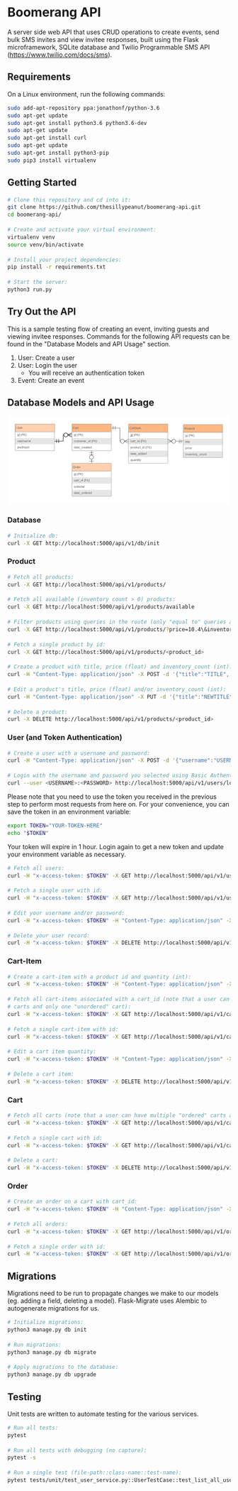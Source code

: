 # Boomerang API

A server side web API that uses CRUD operations to create events, send bulk SMS invites and view invitee responses, 
built using the Flask microframework, SQLite database and Twilio Programmable SMS API (https://www.twilio.com/docs/sms). 

## Requirements

On a Linux environment, run the following commands:
```bash
sudo add-apt-repository ppa:jonathonf/python-3.6
sudo apt-get update
sudo apt-get install python3.6 python3.6-dev
sudo apt-get update
sudo apt-get install curl
sudo apt-get update
sudo apt-get install python3-pip
sudo pip3 install virtualenv
```

## Getting Started

```bash
# Clone this repository and cd into it:
git clone https://github.com/thesillypeanut/boomerang-api.git
cd boomerang-api/

# Create and activate your virtual environment:
virtualenv venv
source venv/bin/activate

# Install your project dependencies:
pip install -r requirements.txt

# Start the server:
python3 run.py
```

## Try Out the API

This is a sample testing flow of creating an event, inviting guests and viewing invitee responses. Commands for the 
following API requests can be found in the "Database Models and API Usage" section.

1. User: Create a user
2. User: Login the user
   * You will receive an authentication token
3. Event: Create an event


## Database Models and API Usage

<img src="/database_design.png">

### Database
```bash
# Initialize db:
curl -X GET http://localhost:5000/api/v1/db/init
```

### Product
```bash
# Fetch all products:
curl -X GET http://localhost:5000/api/v1/products/

# Fetch all available (inventory count > 0) products:
curl -X GET http://localhost:5000/api/v1/products/available

# Filter products using queries in the route (only "equal to" queries are supported):
curl -X GET http://localhost:5000/api/v1/products/?price=10.4\&inventory_count=300

# Fetch a single product by id:
curl -X GET http://localhost:5000/api/v1/products/<product_id>

# Create a product with title, price (float) and inventory_count (int):
curl -H "Content-Type: application/json" -X POST -d '{"title":"TITLE", "price":<float_price>, "inventory_count":<inven_int>}' http://localhost:5000/api/v1/products/

# Edit a product's title, price (float) and/or inventory_count (int):
curl -H "Content-Type: application/json" -X PUT -d '{"title":"NEWTITLE", "price":<new_float_price>, "inventory_count":<new_inven_int>}' http://localhost:5000/api/v1/products/<product_id>

# Delete a product:
curl -X DELETE http://localhost:5000/api/v1/products/<product_id>
```

### User (and Token Authentication)
```bash
# Create a user with a username and password:
curl -H "Content-Type: application/json" -X POST -d '{"username":"USERNAME", "password":"PASSWORD"}' http://localhost:5000/api/v1/users/

# Login with the username and password you selected using Basic Authentication:
curl --user <USERNAME>:<PASSWORD> http://localhost:5000/api/v1/users/login
```

Please note that you need to use the token you received in the previous step to perform most requests from here on.
For your convenience, you can save the token in an environment variable:
```bash
export TOKEN="YOUR-TOKEN-HERE"
echo "$TOKEN"
```
Your token will expire in 1 hour. Login again to get a new token and update your environment variable as necessary.

```bash
# Fetch all users:
curl -H "x-access-token: $TOKEN" -X GET http://localhost:5000/api/v1/users/

# Fetch a single user with id:
curl -H "x-access-token: $TOKEN" -X GET http://localhost:5000/api/v1/users/<user_id>

# Edit your username and/or password:
curl -H "x-access-token: $TOKEN" -H "Content-Type: application/json" -X PUT -d '{"username":"NEWUSERNAME", "password":"NEWPASSWORD"}' http://localhost:5000/api/v1/users/<user_id>

# Delete your user record:
curl -H "x-access-token: $TOKEN" -X DELETE http://localhost:5000/api/v1/users/<user_id>
```

### Cart-Item
```bash
# Create a cart-item with a product id and quantity (int):
curl -H "x-access-token: $TOKEN" -H "Content-Type: application/json" -X POST -d '{"product_id":"PRODUCTID", "quantity":<quantity_int>}' http://localhost:5000/api/v1/cart-items/

# Fetch all cart-items associated with a cart_id (note that a user can have multiple "ordered" 
# carts and only one "unordered" cart):
curl -H "x-access-token: $TOKEN" -X GET http://localhost:5000/api/v1/cart-items/?cart_id=<cart_id>

# Fetch a single cart-item with id:
curl -H "x-access-token: $TOKEN" -X GET http://localhost:5000/api/v1/cart-items/<cart-item-id>

# Edit a cart item quantity:
curl -H "x-access-token: $TOKEN" -H "Content-Type: application/json" -X PUT -d '{"quantity":<new_quantity_int>}' http://localhost:5000/api/v1/cart-items/<cart-item-id>

# Delete a cart item:
curl -H "x-access-token: $TOKEN" -X DELETE http://localhost:5000/api/v1/cart-items/<cart_item_id>
```

### Cart
```bash
# Fetch all carts (note that a user can have multiple "ordered" carts and only one "unordered" cart):
curl -H "x-access-token: $TOKEN" -X GET http://localhost:5000/api/v1/carts/

# Fetch a single cart with id:
curl -H "x-access-token: $TOKEN" -X GET http://localhost:5000/api/v1/carts/<cart_id>

# Delete a cart:
curl -H "x-access-token: $TOKEN" -X DELETE http://localhost:5000/api/v1/carts/<cart_id>
```

### Order
```bash
# Create an order on a cart with cart_id:
curl -H "x-access-token: $TOKEN" -H "Content-Type: application/json" -X POST -d '{"cart_id":"CARTID"}' http://localhost:5000/api/v1/orders/

# Fetch all orders:
curl -H "x-access-token: $TOKEN" -X GET http://localhost:5000/api/v1/orders/

# Fetch a single order with id:
curl -H "x-access-token: $TOKEN" -X GET http://localhost:5000/api/v1/orders/<order_id>
```

## Migrations
Migrations need to be run to propagate changes we make to our models (eg. adding a field, deleting a model).
Flask-Migrate uses Alembic to autogenerate migrations for us.

```bash
# Initialize migrations:
python3 manage.py db init

# Run migrations:
python3 manage.py db migrate

# Apply migrations to the database:
python3 manage.py db upgrade
```

## Testing
Unit tests are written to automate testing for the various services.

```bash
# Run all tests:
pytest

# Run all tests with debugging (no capture):
pytest -s

# Run a single test (file-path::class-name::test-name):
pytest tests/unit/test_user_service.py::UserTestCase::test_list_all_users_is_successful
```